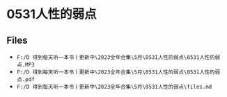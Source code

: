 # 0531人性的弱点

## Files

- `F:/D 得到每天听一本书丨更新中\2023全年合集\5月\0531人性的弱点\0531人性的弱点.MP3`
- `F:/D 得到每天听一本书丨更新中\2023全年合集\5月\0531人性的弱点\0531人性的弱点.pdf`
- `F:/D 得到每天听一本书丨更新中\2023全年合集\5月\0531人性的弱点\files.md`
